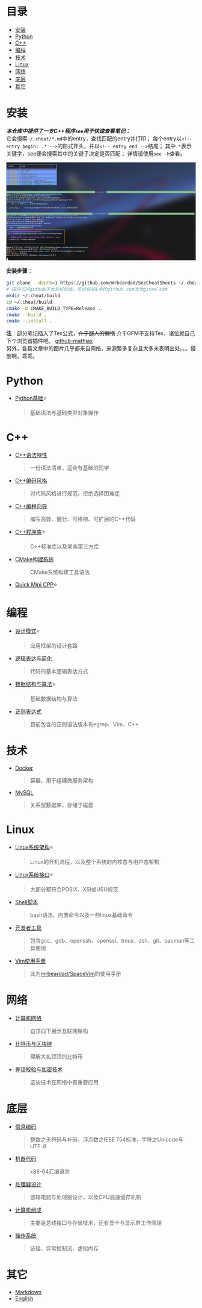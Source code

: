 # 目录
<!-- vim-markdown-toc GFM -->

- [安装](#安装)
- [Python](#python)
- [C++](#c)
- [编程](#编程)
- [技术](#技术)
- [Linux](#linux)
- [网络](#网络)
- [底层](#底层)
- [其它](#其它)

<!-- vim-markdown-toc -->
# 安装
***本仓库中提供了一支C++程序`see`用于快速查看笔记：***  
它会搜索`~/.cheat/*.md`中的entry，查找匹配的entry并打印；
每个entry以`<!-- entry begin: .* -->`的形式开头，并以`<!-- entry end -->`结尾；
其中`.*`表示关键字，see便会搜索其中的关键子决定是否匹配；
详情请使用`see -h`查看。

![see](images/see.png)

**安装步骤：**
```sh
git clone --depth=1 https://github.com/mrbeardad/SeeCheatSheets ~/.cheat
# 国内访问github不太友好的话，可以将URL中的github.com改为gitee.com
mkdir ~/.cheat/build
cd ~/.cheat/build
cmake -D CMAKE_BUILD_TYPE=Release ..
cmake --build .
cmake --install .
```

**注**：部分笔记插入了Tex公式，~~介于鄙人的懒惰~~ 介于GFM不支持Tex，诸位就自己下个浏览器插件吧。
[github-mathjax](https://chrome.google.com/webstore/detail/mathjax-plugin-for-github/ioemnmodlmafdkllaclgeombjnmnbima/related "如果从Web Store安装失败则尝试手动下载并安装其github源码")  
另外，各篇文章中的图片几乎都来自网络，来源繁多复杂且大多未表明出处。。。侵删啊，乖乖。

# Python
* [Python基础](python.md):star:
    > 基础语法与基础类型对象操作

# C++
* [C++语法特性](cpp.md)
    > 一份语法清单，适合有基础的同学
* [C++编码风格](cppstyle.md)
    > 对代码风格进行规范，拒绝选择困难症
* [C++编程向导](cppguide.md)
    > 编写高效、健壮、可移植、可扩展的C++代码
* [C++程序库](cppman.md):star:
    > C++标准库以及某些第三方库
* [CMake构建系统](cmake.md)
    > CMake系统构建工具语法
* [Quick Mini CPP](quick_cpp.md):star:

# 编程
* [设计模式](dspt.md):star:
    > 应用框架的设计套路
* [逻辑表达与简化](logic.md)
    > 代码的基本逻辑表达方式
* [数据结构与算法](dsaa.md):star:
    > 基础数据结构与算法
* [正则表达式](regex.md)
    > 目前包含的正则语法版本有egrep、Vim、C++

# 技术
* [Docker](docker.md)
    > 容器，用于组建微服务架构
* [MySQL](mysql.md)
    > 关系型数据库，存储于磁盘

# Linux
* [Linux系统架构](linux.md):star:
    > Linux的开机流程，以及整个系统的内核态与用户态架构
* [Linux系统接口](apue.md):star:
    > 大部分都符合POSIX、XSI或USU规范
* [Shell脚本](bash.md)
    > bash语法、内置命令以及一些linux基础命令
* [开发者工具](devtool.md)
    > 包含gcc、gdb、openssh、openssl、tmux、zsh、git、pacman等工具使用
* [Vim使用手册](vim.md)
    > 此为[mrbeardad/SpaceVim](https://github.com/mrbeardad/SpaceVim)的使用手册

# 网络
* [计算机网络](network.md)
    > 自顶向下展示互联网架构
* [比特币与区块链](bitcoin.md)
    > 理解大名顶顶的比特币
* [差错校验与加密技术](security.md)
    > 这些技术在网络中有重要应用

# 底层
* [信息编码](code.md)
    > 整数之无符码与补码，浮点数之IEEE 754标准，字符之Unicode与UTF-8
* [机器代码](asm.md)
    > x86-64汇编语言
* [处理器设计](cpu.md)
    > 逻辑电路与处理器设计，以及CPU高速缓存机制
* [计算机组成](bus.md)
    > 主要是总线接口与存储技术，还有显卡与显示屏工作原理
* [操作系统](os.md)
    > 链接、异常控制流、虚拟内存

# 其它
* [Markdown](markdown.md)
* [English](english.md)

